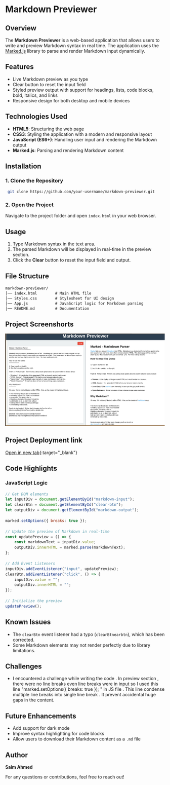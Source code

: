 # Markdown Previewer


## Overview
The **Markdown Previewer** is a web-based application that allows users to write and preview Markdown syntax in real time. The application uses the [Marked.js](https://marked.js.org/) library to parse and render Markdown input dynamically.

## Features
- Live Markdown preview as you type
- Clear button to reset the input field
- Styled preview output with support for headings, lists, code blocks, bold, italics, and links
- Responsive design for both desktop and mobile devices

## Technologies Used
- **HTML5**: Structuring the web page
- **CSS3**: Styling the application with a modern and responsive layout
- **JavaScript (ES6+)**: Handling user input and rendering the Markdown output
- **Marked.js**: Parsing and rendering Markdown content

## Installation
### 1. Clone the Repository
```sh
 git clone https://github.com/your-username/markdown-previewer.git
```
### 2. Open the Project
Navigate to the project folder and open `index.html` in your web browser.

## Usage
1. Type Markdown syntax in the text area.
2. The parsed Markdown will be displayed in real-time in the preview section.
3. Click the **Clear** button to reset the input field and output.

## File Structure
```
markdown-previewer/
│── index.html        # Main HTML file
│── Styles.css        # Stylesheet for UI design
│── App.js            # JavaScript logic for Markdown parsing
│── README.md         # Documentation
```
## Project Screenshorts
![Screenshot of my project](./Screenshot%20from%202025-03-28%2014-20-19.png)

## Project Deployment link
[Open in new tab](https://markdown-previewer-jade-seven.vercel.app/){:target="_blank"}


## Code Highlights
### JavaScript Logic
```js
// Get DOM elements
let inputDiv = document.getElementById("markdown-input");
let clearBtn = document.getElementById("clear-btn");
let outputDiv = document.getElementById("markdown-output");

marked.setOptions({ breaks: true });

// Update the preview of Markdown in real-time
const updatePreview = () => {
    const markdownText = inputDiv.value;
    outputDiv.innerHTML = marked.parse(markdownText);
};

// Add Event Listeners
inputDiv.addEventListener("input", updatePreview);
clearBtn.addEventListener("click", () => {
    inputDiv.value = "";
    outputDiv.innerHTML = "";
});

// Initialize the preview
updatePreview();
```

## Known Issues
- The `clearBtn` event listener had a typo (`clearBtnearbtn`), which has been corrected.
- Some Markdown elements may not render perfectly due to library limitations.

## Challenges 
- I encountered a challenge while writing the code . In preview section , there were no line breaks even line breaks were in input so I used this line "marked.setOptions({ breaks: true }); " in JS file . This line condense multiple line breaks into single line break . It prevent accidental huge gaps in the content.
## Future Enhancements
- Add support for dark mode
- Improve syntax highlighting for code blocks
- Allow users to download their Markdown content as a `.md` file

 

## Author
**Saim Ahmed**

For any questions or contributions, feel free to reach out!

